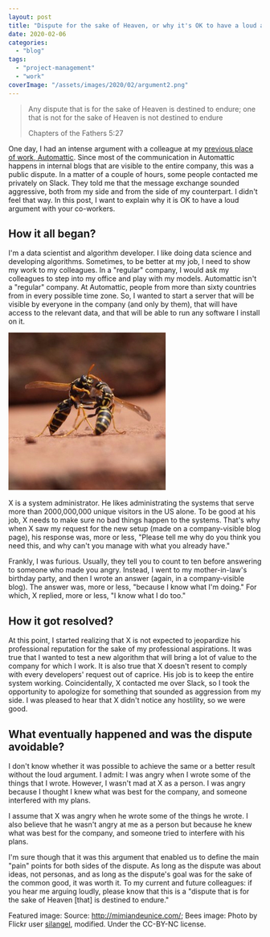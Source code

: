 ```yaml
---
layout: post
title: "Dispute for the sake of Heaven, or why it's OK to have a loud argument with your co-worker"
date: 2020-02-06
categories: 
  - "blog"
tags: 
  - "project-management"
  - "work"
coverImage: "/assets/images/2020/02/argument2.png"
---
```


> Any dispute that is for the sake of Heaven is destined to endure; one that is not for the sake of Heaven is not destined to endure  
>   
> Chapters of the Fathers 5:27

One day, I had an intense argument with a colleague at my [previous place of work, Automattic](https://gorelik.net/2020/01/13/how-i-got-a-dream-job-in-a-distributed-company-and-why-i-am-leaving-it/). Since most of the communication in Automattic happens in internal blogs that are visible to the entire company, this was a public dispute. In a matter of a couple of hours, some people contacted me privately on Slack. They told me that the message exchange sounded aggressive, both from my side and from the side of my counterpart. I didn't feel that way. In this post, I want to explain why it is OK to have a loud argument with your co-workers.

## How it all began?

I'm a data scientist and algorithm developer. I like doing data science and developing algorithms. Sometimes, to be better at my job, I need to show my work to my colleagues. In a "regular" company, I would ask my colleagues to step into my office and play with my models. Automattic isn't a "regular" company. At Automattic, people from more than sixty countries from in every possible time zone. So, I wanted to start a server that will be visible by everyone in the company (and only by them), that will have access to the relevant data, and that will be able to run any software I install on it.

![Two bees fighting](/assets/images/2020/02/argument-e1501103388503.jpg?w=600)

X is a system administrator. He likes administrating the systems that serve more than 2000,000,000 unique visitors in the US alone. To be good at his job, X needs to make sure no bad things happen to the systems. That's why when X saw my request for the new setup (made on a company-visible blog page), his response was, more or less, "Please tell me why do you think you need this, and why can't you manage with what you already have."

Frankly, I was furious. Usually, they tell you to count to ten before answering to someone who made you angry. Instead, I went to my mother-in-law's birthday party, and then I wrote an answer (again, in a company-visible blog). The answer was, more or less, "because I know what I'm doing." For which, X replied, more or less, "I know what I do too."

## How it got resolved?

At this point, I started realizing that X is not expected to jeopardize his professional reputation for the sake of my professional aspirations. It was true that I wanted to test a new algorithm that will bring a lot of value to the company for which I work. It is also true that X doesn't resent to comply with every developers' request out of caprice. His job is to keep the entire system working. Coincidentally, X contacted me over Slack, so I took the opportunity to apologize for something that sounded as aggression from my side. I was pleased to hear that X didn't notice any hostility, so we were good.

## What eventually happened and was the dispute avoidable?

I don't know whether it was possible to achieve the same or a better result without the loud argument. I admit: I was angry when I wrote some of the things that I wrote. However, I wasn't mad at X as a person. I was angry because I thought I knew what was best for the company, and someone interfered with my plans.

I assume that X was angry when he wrote some of the things he wrote. I also believe that he wasn't angry at me as a person but because he knew what was best for the company, and someone tried to interfere with his plans.

I'm sure though that it was this argument that enabled us to define the main "pain" points for both sides of the dispute. As long as the dispute was about ideas, not personas, and as long as the dispute's goal was for the sake of the common good, it was worth it. To my current and future colleagues: if you hear me arguing loudly, please know that this is a "dispute that is for the sake of Heaven \[that\] is destined to endure."

  
Featured image: Source: http://mimiandeunice.com/; Bees image: Photo by Flickr user [silangel](https://www.flickr.com/photos/silangel/), modified. Under the CC-BY-NC license.
